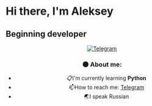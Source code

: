 <div id="headler" align="left">
    <h1>Hi there, I'm Aleksey</h1>
    <h2>Beginning developer</h2>
<div id="social" align="center">
    <a href="https://t.me/Quammax">
        <img src="https://img.shields.io/badge/Telegram-blue?style=for-the-badge&logo=telegram&logoColor=white" alt="Telegram"/>
    </a>
    <a img src="https://komarev.com/ghpvc/?linue-code">
    </a>
</a>

### :new_moon: About me:
- :clipboard:I'm currently learning **Python**
- :mailbox:How to reach me: [Telegram](https://t.me/Quammax)
- :earth_asia:I speak Russian
